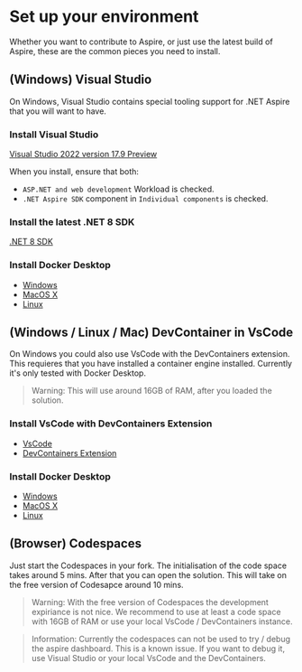 # Set up your environment

Whether you want to contribute to Aspire, or just use the latest build of Aspire, these are the common pieces you need to install.

## (Windows) Visual Studio

On Windows, Visual Studio contains special tooling support for .NET Aspire that you will want to have.

### Install Visual Studio

[Visual Studio 2022 version 17.9 Preview](https://visualstudio.microsoft.com/vs/preview/)

When you install, ensure that both:
* `ASP.NET and web development` Workload is checked.
* `.NET Aspire SDK` component in `Individual components` is checked.

### Install the latest .NET 8 SDK

[.NET 8 SDK](https://github.com/dotnet/installer#installers-and-binaries)

### Install Docker Desktop

* [Windows](https://docs.docker.com/desktop/install/windows-install/)
* [MacOS X](https://docs.docker.com/desktop/install/mac-install/)
* [Linux](https://docs.docker.com/desktop/install/linux-install/)

## (Windows / Linux / Mac) DevContainer in VsCode

On Windows you could also use VsCode with the DevContainers extension. This requieres that you have installed a container engine installed.
Currently it's only tested with Docker Desktop.

> Warning: This will use around 16GB of RAM, after you loaded the solution.

### Install VsCode with DevContainers Extension

* [VsCode](https://code.visualstudio.com/Download)
* [DevContainers Extension](https://marketplace.visualstudio.com/items?itemName=ms-vscode-remote.remote-containers)

### Install Docker Desktop

* [Windows](https://docs.docker.com/desktop/install/windows-install/)
* [MacOS X](https://docs.docker.com/desktop/install/mac-install/)
* [Linux](https://docs.docker.com/desktop/install/linux-install/)

## (Browser) Codespaces

Just start the Codespaces in your fork. The initialisation of the code space takes around 5 mins. After that you can open the solution.
This will take on the free version of Codesapce around 10 mins.

> Warning: With the free version of Codespaces the development expiriance is not nice. We recommend to use at least a code space with 16GB of RAM or use your local VsCode / DevContainers instance.

> Information: Currently the codespaces can not be used to try / debug the aspire dashboard. This is a known issue. If you want to debug it, use Visual Studio or your local VsCode and the DevContainers.
